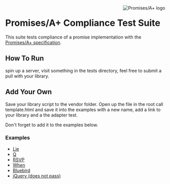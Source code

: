 <a href="http://promises-aplus.github.com/promises-spec">
    <img src="http://promises-aplus.github.com/promises-spec/assets/logo-small.png"
         align="right" alt="Promises/A+ logo" />
</a>

# Promises/A+ Compliance Test Suite

This suite tests compliance of a promise implementation with the [Promises/A+ specification][].

[Promises/A+ specification]: https://github.com/promises-aplus/promises-spec

## How To Run

spin up a server, visit something in the tests directory, feel free to submit a pull with your library.

## Add Your Own

Save your library script to the vendor folder. Open up the file in the root call template.html and save it into the examples with a new name, add a link to your library and a the adapter test.

Don't forget to add it to the examples below.

### Examples

- [Lie](http://calvinmetcalf.github.io/promises-tests/examples/lie.html)
- [Q](http://calvinmetcalf.github.io/promises-tests/examples/q.html)
- [RSVP](http://calvinmetcalf.github.io/promises-tests/examples/rsvp.html)
- [When](http://calvinmetcalf.github.io/promises-tests/examples/when.html)
- [Bluebird](http://calvinmetcalf.github.io/promises-tests/examples/bluebird.html)
- [jQuery (does not pass)](http://calvinmetcalf.github.io/promises-tests/examples/jquery.html)
